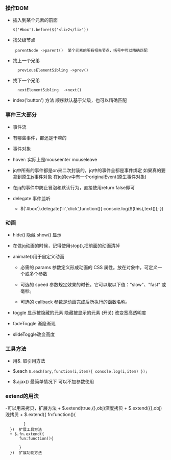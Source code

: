 ### 操作DOM

- 插入到某个元素的前面  
    ```
    $('#box').before($('<li>2</li>'))
    ```
- 找父级节点
   ```
    parentNode ->parent()  某个元素的所有祖先节点，括号中可以精确匹配
   ```
- 找上一个兄弟
  ```
    previousElementSibling ->prev()
  ```
- 找下一个兄弟
  ```
    nextElementSibling  ->next()
  ```
-  index('button') 方法  顺序默认基于父级，也可以精确匹配 

### 事件三大部分
  - 事件流
  - 有哪些事件，都还是干嘛的 
  - 事件对象

  - hover: 实际上是mouseenter  mouseleave

  - jq中所有的事件都是on来二次封装的，jq中的事件全都是事件绑定   如果真的要拿到原生js事件对象  在jq的ev中有一个originalEvent(原生事件对象)   

  - 在jq的事件中防止冒泡和默认行为，直接使用return false即可

  - delegate 事件监听
       + $('#box').delegate('li','click',function(){
           consoie.log($(this),text());
       })

  ### 动画
  - hide() 隐藏   show() 显示

  - 在做jq动画的时候，记得使用stop(),把前面的动画清掉

  - animate()用于自定义动画
      + 必需的 params 参数定义形成动画的 CSS 属性。放在对象中，可定义一个或多个参数

      + 可选的 speed 参数规定效果的时长。它可以取以下值："slow"、"fast" 或毫秒。

      + 可选的 callback 参数是动画完成后所执行的函数名称。
  - toggle 显示被隐藏的元素 隐藏被显示的元素 (开关) 改变宽高透明度

  - fadeToggle 渐隐渐现 

  - slideToggle改变高度

  ### 工具方法

   - 用$. 取引用方法

   - $.each
    ```
    $.each(ary,function(i,item){
       console.log(i,item)
     });
    ``` 
  -  $.ajax() 最简单情况下 可以不加参数使用

  ### extend的用法

   -可以用来拷贝，扩展方法
      +  $.extend(true,{},obj)深度拷贝
      +  $.extend({},obj) 浅拷贝
      + $.extend({
            fn:function(){

            }  
      })  扩展工具方法
      + $.fn.extend({
          fun:function(){

          }
      })  扩展功能方法